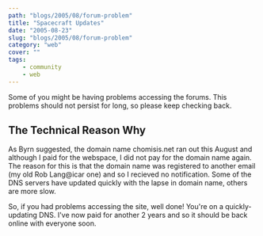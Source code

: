 ```yaml
---
path: "blogs/2005/08/forum-problem"
title: "Spacecraft Updates"
date: "2005-08-23"
slug: "blogs/2005/08/forum-problem"
category: "web"
cover: ""
tags:
    - community
    - web
---
```

Some of you might be having problems accessing the forums. This problems should not persist for long, so please keep checking back.

## The Technical Reason Why
As Byrn suggested, the domain name chomisis.net ran out this August and although I paid for the webspace, I did not pay for the domain name again. The reason for this is that the domain name was registered to another email (my old Rob Lang@icar one) and so I recieved no notification. Some of the DNS servers have updated quickly with the lapse in domain name, others are more slow. 

So, if you had problems accessing the site, well done! You're on a quickly-updating DNS. I've now paid for another 2 years and so it should be back online with everyone soon.